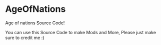 # AgeOfNations
Age of nations Source Code!

You can use this Source Code to make Mods and More, Please just make sure to credit me :)
